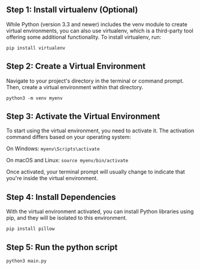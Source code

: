 ## Step 1: Install virtualenv (Optional)
While Python (version 3.3 and newer) includes the venv module to create virtual environments, you can also use virtualenv, which is a third-party tool offering some additional functionality. To install virtualenv, run:

`pip install virtualenv`

## Step 2: Create a Virtual Environment
Navigate to your project's directory in the terminal or command prompt. Then, create a virtual environment within that directory.

`python3 -m venv myenv`

## Step 3: Activate the Virtual Environment
To start using the virtual environment, you need to activate it. The activation command differs based on your operating system:

On Windows:
`myenv\Scripts\activate`

On macOS and Linux:
`source myenv/bin/activate`

Once activated, your terminal prompt will usually change to indicate that you're inside the virtual environment.

## Step 4: Install Dependencies
With the virtual environment activated, you can install Python libraries using pip, and they will be isolated to this environment. 

`pip install pillow`

## Step 5: Run the python script
`python3 main.py`